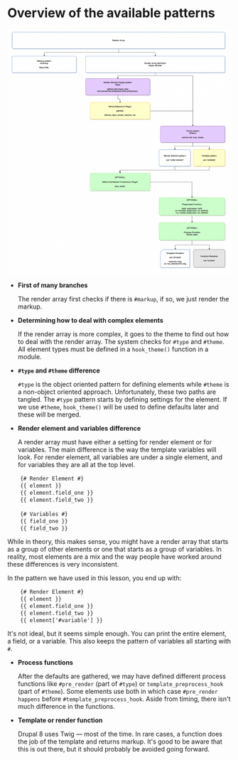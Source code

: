<!--
{
"name" : "drupal-8-patterns-overview",
"version" : "0.0.1",
"title" : "Lesson 9.5 - Patterns overview",
"description" : "Patterns overview",
"freshnessDate" : 2015-12-11,
"homepage" : "https://docs.acquia.com/articles/drupal-8-patterns-overview",
"canonicalSource" : "https://docs.acquia.com/articles/drupal-8-patterns-overview",
"license" : "CC BY-SA"
}
-->

<!-- @section -->

# Overview of the available patterns

[![D8RenderArrayEntireMap.png](https://raw.githubusercontent.com/PronovixOutlearn/outlearn-acquia-mastering/master/assets/D8RenderArrayEntireMap.png)](https://raw.githubusercontent.com/PronovixOutlearn/outlearn-acquia-mastering/master/assets/D8RenderArrayEntireMap.png)

*   **First of many branches**

    The render array first checks if there is `#markup`, if so, we just render the markup.

*   **Determining how to deal with complex elements**

    If the render array is more complex, it goes to the theme to find out how to deal with the render array. The system checks for `#type` and `#theme`. All element types must be defined in a `hook_theme()` function in a module.

*   **`#type` and `#theme` difference**

    `#type` is the object oriented pattern for defining elements while `#theme` is a non-object oriented approach. Unfortunately, these two paths are tangled. The `#type` pattern starts by defining settings for the element. If we use `#theme`, `hook_theme()` will be used to define defaults later and these will be merged.

*   **Render element and variables difference**

    A render array must have either a setting for render element or for variables. The main difference is the way the template variables will look. For render element, all variables are under a single element, and for variables they are all at the top level.

```
    {# Render Element #}
    {{ element }}
    {{ element.field_one }}
    {{ element.field_two }}

    {# Variables #}
    {{ field_one }}
    {{ field_two }}
```

While in theory, this makes sense, you might have a render array that starts as a group of other elements or one that starts as a group of variables. In reality, most elements are a mix and the way people have worked around these differences is very inconsistent.

In the pattern we have used in this lesson, you end up with:

```
    {# Render Element #}
    {{ element }}
    {{ element.field_one }}
    {{ element.field_two }}
    {{ element['#variable'] }}
```

It's not ideal, but it seems simple enough. You can print the entire element, a field, or a variable. This also keeps the pattern of variables all starting with `#`.

*   **Process functions**

    After the defaults are gathered, we may have defined different process functions like `#pre_render` (part of `#type`) or `template_preprocess_hook` (part of `#theme`). Some elements use both in which case `#pre_render happens` before `#template_preprocess_hook`. Aside from timing, there isn't much difference in the functions.

*   **Template or render function**

    Drupal 8 uses Twig — most of the time. In rare cases, a function does the job of the template and returns markup. It's good to be aware that this is out there, but it should probably be avoided going forward.

